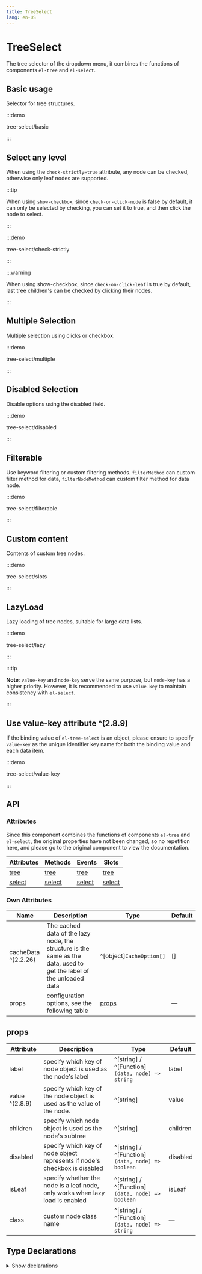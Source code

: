 ```yaml
---
title: TreeSelect
lang: en-US
---
```


# TreeSelect

The tree selector of the dropdown menu,
it combines the functions of components `el-tree` and `el-select`.

## Basic usage

Selector for tree structures.

:::demo

tree-select/basic

:::

## Select any level

When using the `check-strictly=true` attribute, any node can be checked,
otherwise only leaf nodes are supported.

:::tip

When using `show-checkbox`, since `check-on-click-node` is false by default,
it can only be selected by checking, you can set it to true,
and then click the node to select.

:::

:::demo

tree-select/check-strictly

:::

:::warning

When using show-checkbox, since `check-on-click-leaf` is true by default,
last tree children's can be checked by clicking their nodes.

:::

## Multiple Selection

Multiple selection using clicks or checkbox.

:::demo

tree-select/multiple

:::

## Disabled Selection

Disable options using the disabled field.

:::demo

tree-select/disabled

:::

## Filterable

Use keyword filtering or custom filtering methods.
`filterMethod` can custom filter method for data,
`filterNodeMethod` can custom filter method for data node.

:::demo

tree-select/filterable

:::

## Custom content

Contents of custom tree nodes.

:::demo

tree-select/slots

:::

## LazyLoad

Lazy loading of tree nodes, suitable for large data lists.

:::demo

tree-select/lazy

:::

:::tip

**Note**: `value-key` and `node-key` serve the same purpose, but `node-key` has a higher priority. However,
it is recommended to use `value-key` to maintain consistency with `el-select`.

:::

## Use value-key attribute ^(2.8.9)

If the binding value of `el-tree-select` is an object, please ensure to specify `value-key` as the unique identifier key name for both the binding value and each data item.

:::demo

tree-select/value-key

:::

## API

### Attributes

Since this component combines the functions of components `el-tree` and `el-select`,
the original properties have not been changed, so no repetition here,
and please go to the original component to view the documentation.

| Attributes                              | Methods                       | Events                              | Slots                              |
|-----------------------------------------|-------------------------------|-------------------------------------|------------------------------------|
| [tree](./tree.md#attributes)            | [tree](./tree.md#method)      | [tree](./tree.md#events)            | [tree](./tree.md#slots)            |
| [select](./select.md#select-attributes) | [select](./select.md#methods) | [select](./select.md#select-events) | [select](./select.md#select-slots) |

### Own Attributes

| Name                | Description                                                                                                         | Type                     | Default |
|---------------------|---------------------------------------------------------------------------------------------------------------------|--------------------------|---------|
| cacheData ^(2.2.26) | The cached data of the lazy node, the structure is the same as the data, used to get the label of the unloaded data | ^[object]`CacheOption[]` | []      |
| props               | configuration options, see the following table                                                                      | [props](#props)          | —       |

## props

| Attribute        | Description                                                                   | Type                                             | Default  |
|------------------|-------------------------------------------------------------------------------|--------------------------------------------------|----------|
| label            | specify which key of node object is used as the node's label                  | ^[string] / ^[Function]`(data, node) => string`  | label    |
| value  ^(2.8.9)  | specify which key of the node object is used as the value of the node.        | ^[string]                                        | value    |
| children         | specify which node object is used as the node's subtree                       | ^[string]                                        | children |
| disabled         | specify which key of node object represents if node's checkbox is disabled    | ^[string] / ^[Function]`(data, node) => boolean` | disabled |
| isLeaf           | specify whether the node is a leaf node, only works when lazy load is enabled | ^[string] / ^[Function]`(data, node) => boolean` | isLeaf   |
| class            | custom node class name                                                        | ^[string] / ^[Function]`(data, node) => string`  | —        |


## Type Declarations

<details>
  <summary>Show declarations</summary>

```ts
type CacheOption = {
  value: string | number | boolean | object
  currentLabel: string | number
  isDisabled: boolean
}
```

</details>
